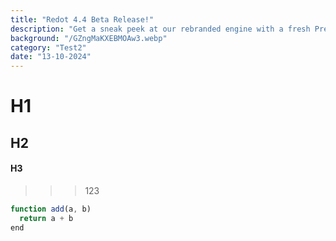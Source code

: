 ```yaml
---
title: "Redot 4.4 Beta Release!"
description: "Get a sneak peek at our rebranded engine with a fresh Preview Environment! This beta also features a new horizon color option. Mac support coming soon. Download & explore!"
background: "/GZngMaKXEBMOAw3.webp"
category: "Test2"
date: "13-10-2024"
---
```


# H1

## H2

#### H3

>>> 123

```javascript
function add(a, b)
  return a + b
end
```
